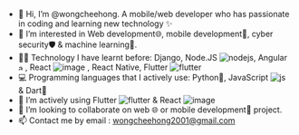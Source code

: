 - 👋 Hi, I’m @wongcheehong. A mobile/web developer who has passionate in coding and learning new technology ✨
- 👀 I’m interested in Web development🌐, mobile development📱, cyber security🛡️ & machine learning🤖.
- 👨‍💻 Technology I have learnt before: Django, Node.JS ![nodejs](https://github.com/user-attachments/assets/6a9166ae-c294-4b18-9496-194dd358782b), Angular <img width="12" alt="angular" src="https://github.com/user-attachments/assets/76e4269c-ec51-45e5-9a06-11c5a3906b62">, React ![image](https://github.com/user-attachments/assets/c0c2375c-ad17-4a99-a00c-555683ee4121)
, React Native, Flutter ![flutter](https://github.com/user-attachments/assets/ea09199b-025e-4276-af03-61c14b974740)
- 💻 Programming languages that I actively use: Python🐍, JavaScript ![js](https://github.com/user-attachments/assets/c40f9bfb-a3d9-4ab7-a3d7-57630a08aba8) & Dart🎯
- 🌱 I’m actively using Flutter ![flutter](https://github.com/user-attachments/assets/ea09199b-025e-4276-af03-61c14b974740) & React ![image](https://github.com/user-attachments/assets/c0c2375c-ad17-4a99-a00c-555683ee4121)
- 💞️ I’m looking to collaborate on web 🌐 or mobile development📱 project.
- 📫 Contact me by email : wongcheehong2001@gmail.com

<!---
wongcheehong/wongcheehong is a ✨ special ✨ repository because its `README.md` (this file) appears on your GitHub profile.
You can click the Preview link to take a look at your changes.
--->
